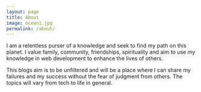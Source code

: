 ```yaml
---
layout: page
title: About
image: ocean1.jpg
permalink: /about/
---
```


I am a relentless purser of a knowledge and seek to find my path on this planet. I value family, community, friendships, spirituality and aim to use my knowledge in web development to enhance the lives of others.

This blogs aim is to be unfiltered and will be a place where I can share my failures and my success without the fear of judgment from others. The topics will vary from tech to life in general.